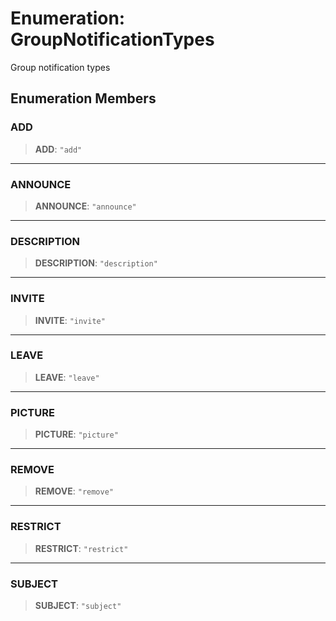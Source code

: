 # Enumeration: GroupNotificationTypes

Group notification types

## Enumeration Members

### ADD

> **ADD**: `"add"`

***

### ANNOUNCE

> **ANNOUNCE**: `"announce"`

***

### DESCRIPTION

> **DESCRIPTION**: `"description"`

***

### INVITE

> **INVITE**: `"invite"`

***

### LEAVE

> **LEAVE**: `"leave"`

***

### PICTURE

> **PICTURE**: `"picture"`

***

### REMOVE

> **REMOVE**: `"remove"`

***

### RESTRICT

> **RESTRICT**: `"restrict"`

***

### SUBJECT

> **SUBJECT**: `"subject"`
